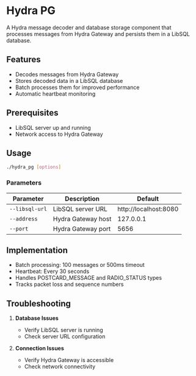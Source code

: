 # Hydra PG

A Hydra message decoder and database storage component that processes messages from Hydra Gateway and persists them in a LibSQL database. 

## Features

- Decodes messages from Hydra Gateway
- Stores decoded data in a LibSQL database
- Batch processes them for improved performance
- Automatic heartbeat monitoring

## Prerequisites

- LibSQL server up and running
- Network access to Hydra Gateway

## Usage

```bash
./hydra_pg [options]
```

### Parameters

| Parameter | Description | Default |
|-----------|-------------|---------|
| `--libsql-url` | LibSQL server URL | http://localhost:8080 |
| `--address` | Hydra Gateway host | 127.0.0.1 |
| `--port` | Hydra Gateway port | 5656 |

## Implementation

- Batch processing: 100 messages or 500ms timeout
- Heartbeat: Every 30 seconds
- Handles POSTCARD_MESSAGE and RADIO_STATUS types
- Tracks packet loss and sequence numbers

## Troubleshooting

1. **Database Issues**
   - Verify LibSQL server is running
   - Check server URL configuration

2. **Connection Issues**
   - Verify Hydra Gateway is accessible
   - Check network connectivity
